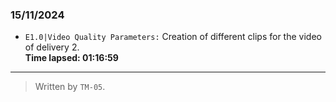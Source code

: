 ### 15/11/2024
- ``E1.0|Video Quality Parameters:`` Creation of different clips for the video of delivery 2.  
**Time lapsed: 01:16:59**

---
  >Written by `TM-05`.
